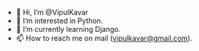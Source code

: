 - 👋 Hi, I’m @VipulKavar
- 👀 I’m interested in Python.
- 🌱 I’m currently learning Django.
- 📫 How to reach me on mail (vipulkavar@gmail.com).

<!---
VipulKavar/VipulKavar is a ✨ special ✨ repository because its `README.md` (this file) appears on your GitHub profile.
You can click the Preview link to take a look at your changes.
--->

